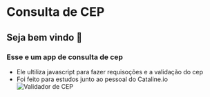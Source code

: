 # Consulta de CEP

## Seja bem vindo 🎈
### Esse e um app de consulta de cep
- Ele ultiliza javascript para fazer requisoções e a validação do cep
- Foi feito para estudos junto ao pessoal do Cataline.io
![Validador de CEP](https://lh3.googleusercontent.com/pw/ACtC-3dpHTcwLqpXVDdD7wm7AEW5Dm6FNEgHjggemNfDHflR0uOMkF6gDgY5ztLuAPvv9CV-uTgBejc-VY3eu2hID8CfSi4p7c6jdE8dt9iqpQN4kOcvVDfydOlbI51NtdzEmoD9vkKRWzqsxczwo4xD7ZeO=w754-h672-no?authuser=0)
